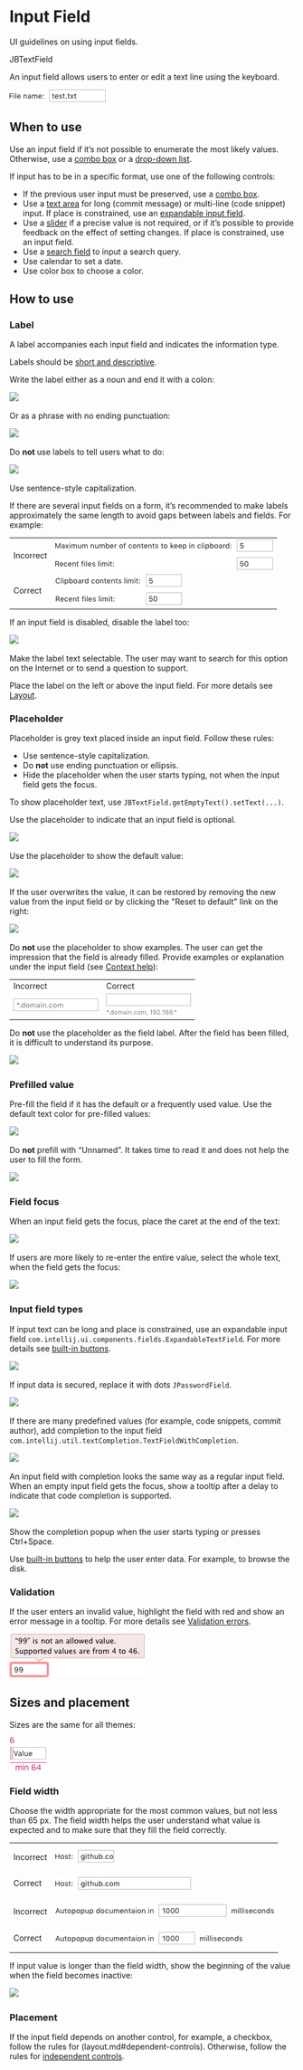 <!-- Copyright 2000-2024 JetBrains s.r.o. and contributors. Use of this source code is governed by the Apache 2.0 license. -->

# Input Field

<link-summary>UI guidelines on using input fields.</link-summary>

<tldr>JBTextField</tldr>

An input field allows users to enter or edit a text line using the keyboard.

![](../../../images/ui/input_field/example.png)


## When to use

Use an input field if it’s not possible to enumerate the most likely values. Otherwise, use a [combo
 box](combo_box.md) or a [drop-down list](drop_down.md).

If input has to be in a specific format, use one of the following controls:

* If the previous user input must be preserved, use a [combo box](combo_box.md).
* Use a [text area](text_area.md) for long (commit message) or multi-line (code snippet) input. If place is constrained, use an [expandable input field](#input-field-types).
* Use a [slider](slider.md) if a precise value is not required, or if it’s possible to provide feedback on the effect of setting changes. If place is constrained, use an input field.
* Use a [search field](search_field.md) to input a search query.
* Use calendar to set a date.
* Use color box to choose a color.


## How to use

### Label

A label accompanies each input field and indicates the information type.

Labels should be [short and descriptive](writing_short.md).

Write the label either as a noun and end it with a colon:

![](label_noun.png)

Or as a phrase with no ending punctuation:

![](label_sentence.png)


Do **not** use labels to tell users what to do:

![](user_action.png)

Use sentence-style capitalization.

If there are several input fields on a form, it’s recommended to make labels approximately the same length to avoid gaps between labels and fields. For example:

<table style="header-column">
    <tr>
        <td> <p>Incorrect</p> </td>
        <td> <img src="../../../images/ui/input_field/several_labels_length.png" /> </td>
    </tr>
    <tr>
        <td> <p>Correct</p> </td>
        <td> <img src="../../../images/ui/input_field/several_labels_length_1.png" /> </td>
    </tr>
</table>

If an input field is disabled, disable the label too:

![](label_disabled.png)

Make the label text selectable. The user may want to search for this option on the Internet or to send a question to support.

Place the label on the left or above the input field. For more details see [Layout](layout.md).


### Placeholder
Placeholder is grey text placed inside an input field. Follow these rules:
* Use sentence-style capitalization.
* Do **not** use ending punctuation or ellipsis.
* Hide the placeholder when the user starts typing, not when the input field gets the focus.

To show placeholder text, use `JBTextField.getEmptyText().setText(...)`.

Use the placeholder to indicate that an input field is optional.

![](placeholder_optional.png)

Use the placeholder to show the default value:

![](placeholder_default.png)

If the user overwrites the value, it can be restored by removing the new value from the input field or by clicking the "Reset to default" link on the right:

![](placeholder_reset.png)

Do **not** use the placeholder to show examples. The user can get the impression that the field is already filled. Provide examples or explanation under the input field (see [Context help](context_help.md)):

<table>
    <tr>
        <td>Incorrect</td>
        <td>Correct</td>
    </tr>
    <tr>
        <td> <img src="../../../images/ui/input_field/placeholder_examples.png" /> </td>
        <td> <img src="../../../images/ui/input_field/placeholder_examples_1.png" /> </td>
    </tr>
</table>

Do **not** use the placeholder as the field label. After the field has been filled, it is difficult to understand its purpose.

![](placeholder_label.png)

### Prefilled value
Pre-fill the field if it has the default or a frequently used value. Use the default text color for pre-filled values:

![](prefill.png)

Do **not** prefill with “Unnamed”. It takes time to read it and does not help the user to fill the form.

![](prefill_unnamed.png)

### Field focus
When an input field gets the focus, place the caret at the end of the text:

![](focus_end.png)

If users are more likely to re-enter the entire value, select the whole text, when the field gets the focus:

![](focus_all.png)


### Input field types

If input text can be long and place is constrained, use an expandable input field `com.intellij.ui.components.fields.ExpandableTextField`. For more details see [built-in buttons](built_in_button.md#expand-field).

![](expandable_1.png)

If input data is secured, replace it with dots `JPasswordField`.

![](password.png)

If there are many predefined values (for example, code snippets, commit author), add completion to the input field `com.intellij.util.textCompletion.TextFieldWithCompletion`.

![](completion.png)

An input field with completion looks the same way as a regular input field. When an empty input field gets the focus, show a tooltip after a delay to indicate that code completion is supported.

![](completion_tooltip.png)

<p>Show the completion popup when the user starts typing or presses <shortcut>Ctrl+Space</shortcut>.
</p>

Use [built-in buttons](built_in_button.md) to help the user enter data. For example,
to browse the disk.


### Validation
If the user enters an invalid value, highlight the field with red and show an error message in a tooltip. For more details see [Validation errors](validation_errors.md).

![](../../../images/ui/input_field/error.png)


## Sizes and placement

Sizes are the same for all themes:

![](../../../images/ui/input_field/sizes.png)

### Field width

Choose the width appropriate for the most common values, but not less than 65 px. The field width helps the user understand what value is expected and to make sure that they fill the field correctly.

<table style="header-column">
    <tr>
        <td> <p>Incorrect</p> </td>
        <td> <img src="../../../images/ui/input_field/size_1.png" /> </td>
    </tr>
    <tr>
        <td> <p style="margin-top: 10px;">Correct</p> </td>
        <td> <img src="../../../images/ui/input_field/size_2.png"/> </td>
    </tr>
    <tr>
        <td> <p>Incorrect</p> </td>
        <td> <img src="../../../images/ui/input_field/size_3.png" /> </td>
    </tr>
    <tr>
        <td> <p style="margin-top: 10px;">Correct </p> </td>
        <td> <img src="../../../images/ui/input_field/size_4.png" /> </td>
    </tr>
</table>


If input value is longer than the field width, show the beginning of the value when the field becomes inactive:

![](size_long_name.png)

### Placement

If the input field depends on another control, for example, a checkbox, follow the rules for (layout.md#dependent-controls). Otherwise, follow the rules for [independent controls](layout.md#independent-controls).

<!--
![](../../../images/ui/input_field/sizes_label.png)

![](../../../images/ui/input_field/sizes_button.png)

![](../../../images/ui/input_field/sizes_several.png)
-->
